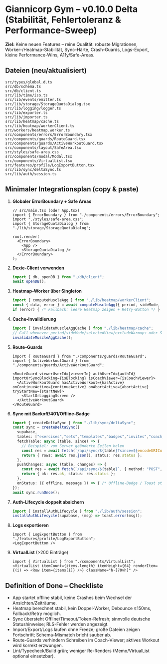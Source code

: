 
# Giannicorp Gym – v0.10.0 Delta (Stabilität, Fehlertoleranz & Performance-Sweep)

**Ziel:** Keine neuen Features – reine Qualität: robuste Migrationen, Worker-/Heatmap-Stabilität, Sync-Härte, Crash-Guards, Logs-Export, kleine Performance-Wins, A11y/Safe-Areas.

## Dateien (neu/aktualisiert)
```
src/types/global.d.ts
src/db/schema.ts
src/db/client.ts
src/lib/time/iso.ts
src/lib/events/emitter.ts
src/lib/storage/StorageQuotaDialog.tsx
src/lib/logging/logger.ts
src/lib/exporter.ts
src/lib/importer.ts
src/lib/heatmap/cache.ts
src/lib/heatmap/workerClient.ts
src/workers/heatmap.worker.ts
src/components/errors/ErrorBoundary.tsx
src/components/guards/RouteGuard.tsx
src/components/guards/ActiveWorkoutGuard.tsx
src/components/layout/SafeArea.tsx
src/styles/safe-area.css
src/components/modal/Modal.tsx
src/components/VirtualList.tsx
src/features/profile/LogExportButton.tsx
src/lib/sync/deltaSync.ts
src/lib/auth/session.ts
```

## Minimaler Integrationsplan (copy & paste)

1) **Globaler ErrorBoundary + Safe Areas**
   ```tsx
   // src/main.tsx (oder App.tsx)
   import { ErrorBoundary } from "./components/errors/ErrorBoundary";
   import "./styles/safe-area.css";
   import { StorageQuotaDialog } from "./lib/storage/StorageQuotaDialog";

   root.render(
     <ErrorBoundary>
       <App />
       <StorageQuotaDialog />
     </ErrorBoundary>
   );
   ```

2) **Dexie-Client verwenden**
   ```ts
   import { db, openDB } from "./db/client";
   await openDB();
   ```

3) **Heatmap-Worker über Singleton**
   ```ts
   import { computeMuscleAgg } from "./lib/heatmap/workerClient";
   const { data, error } = await computeMuscleAgg({ period, sideMode, selectedView, excludeWarmups });
   if (error) { /* Fallback: leere Heatmap zeigen + Retry-Button */ }
   ```

4) **Cache-Invalidierung**
   ```ts
   import { invalidateMuscleAggCache } from "./lib/heatmap/cache";
   // Call whenever period/sideMode/selectedView/excludeWarmups oder Sets/Workouts im Zeitraum geändert werden:
   invalidateMuscleAggCache();
   ```

5) **Route-Guards**
   ```tsx
   import { RouteGuard } from "./components/guards/RouteGuard";
   import { ActiveWorkoutGuard } from "./components/guards/ActiveWorkoutGuard";

   <RouteGuard viewerUserId={viewerId} authUserId={authId} importOrSyncBlocking={isBlocking} isCoachViewer={isCoachViewer}>
     <ActiveWorkoutGuard hasActiveWorkout={hasActive} onContinueActive={continueActive} onAbortActive={abortActive} tryStartNew={startNew}>
       <StartOrLoggingScreen />
     </ActiveWorkoutGuard>
   </RouteGuard>
   ```

6) **Sync mit Backoff/401/Offline-Badge**
   ```ts
   import { createDeltaSync } from "./lib/sync/deltaSync";
   const sync = createDeltaSync({
     supabase,
     tables: ["exercises","sets","templates","badges","invites","coach_notes","exercise_settings","exercise_targets"],
     fetchTable: async (table, since) => {
       // Beispiel: vom Server geänderte Zeilen holen
       const res = await fetch(`/api/sync/${table}?since=${encodeURIComponent(since ?? "")}`);
       return { rows: await res.json(), status: res.status };
     },
     pushChanges: async (table, changes) => {
       const res = await fetch(`/api/sync/${table}`, { method: "POST", headers: { "content-type":"application/json" }, body: JSON.stringify({ changes }) });
       return { ok: res.ok, status: res.status };
     },
     onStatus: ({ offline, message }) => { /* Offline-Badge / Toast steuern */ },
   });
   await sync.runOnce();
   ```

7) **Auth-Lifecycle doppelt absichern**
   ```ts
   import { installAuthLifecycle } from "./lib/auth/session";
   installAuthLifecycle(supabase, (msg) => toast.error(msg));
   ```

8) **Logs exportieren**
   ```tsx
   import { LogExportButton } from "./features/profile/LogExportButton";
   <LogExportButton />
   ```

9) **VirtualList** (>200 Einträge)
   ```tsx
   import { VirtualList } from "./components/VirtualList";
   <VirtualList itemCount={items.length} itemHeight={64} renderItem={(i) => <Row item={items[i]} />} className="h-[70vh]" />
   ```

## Definition of Done – Checkliste
- App startet offline stabil, keine Crashes beim Wechsel der Ansichten/Zeiträume.
- Heatmap berechnet stabil, kein Doppel-Worker, Debounce ≥150ms, Fallback/Retry möglich.
- Sync übersteht Offline/Timeout/Token-Refresh; sinnvolle deutsche Statushinweise; RLS-Fehler werden angezeigt.
- Import/Export/Logs laufen ohne Freeze; große Dateien zeigen Fortschritt; Schema-Mismatch bricht sauber ab.
- Route-Guards verhindern Schreiben im Coach-Viewer; aktives Workout wird korrekt erzwungen.
- Lint/Typecheck/Build grün; weniger Re-Renders (Memo/VirtualList optional einsetzbar).
